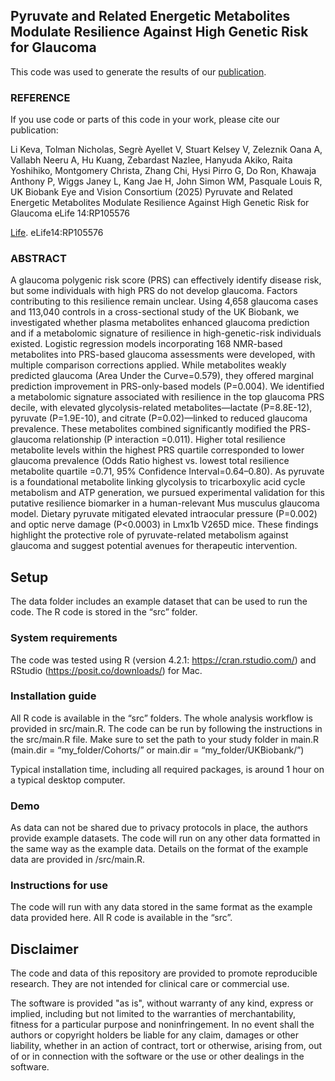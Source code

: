 ## Pyruvate and Related Energetic Metabolites Modulate Resilience Against High Genetic Risk for Glaucoma

This code was used to generate the results of our [publication](https://www.nature.com/articles/s41467-023-38466-w). 

### REFERENCE
If you use code or parts of this code in your work, please cite our publication:

Li Keva, Tolman Nicholas, Segrè Ayellet V, Stuart Kelsey V, Zeleznik Oana A, Vallabh Neeru A, Hu Kuang, Zebardast Nazlee, Hanyuda Akiko, Raita Yoshihiko, Montgomery Christa, Zhang Chi, Hysi Pirro G, Do Ron, Khawaja Anthony P, Wiggs Janey L, Kang Jae H, John Simon WM, Pasquale Louis R, UK Biobank Eye and Vision Consortium  (2025) Pyruvate and Related Energetic Metabolites Modulate Resilience Against High Genetic Risk for Glaucoma eLife 14:RP105576

[Life](https://elifesciences.org/reviewed-preprints/105576). eLife14:RP105576

### ABSTRACT

A glaucoma polygenic risk score (PRS) can effectively identify disease risk, but some
individuals with high PRS do not develop glaucoma. Factors contributing to this resilience
remain unclear. Using 4,658 glaucoma cases and 113,040 controls in a cross-sectional study of
the UK Biobank, we investigated whether plasma metabolites enhanced glaucoma prediction and
if a metabolomic signature of resilience in high-genetic-risk individuals existed. Logistic
regression models incorporating 168 NMR-based metabolites into PRS-based glaucoma
assessments were developed, with multiple comparison corrections applied. While metabolites
weakly predicted glaucoma (Area Under the Curve=0.579), they offered marginal prediction
improvement in PRS-only-based models (P=0.004). We identified a metabolomic signature
associated with resilience in the top glaucoma PRS decile, with elevated glycolysis-related
metabolites—lactate (P=8.8E-12), pyruvate (P=1.9E-10), and citrate (P=0.02)—linked to
reduced glaucoma prevalence. These metabolites combined significantly modified the PRS-
glaucoma relationship (P interaction =0.011). Higher total resilience metabolite levels within the
highest PRS quartile corresponded to lower glaucoma prevalence (Odds Ratio highest vs. lowest total resilience
metabolite quartile =0.71, 95% Confidence Interval=0.64–0.80). As pyruvate is a foundational metabolite
linking glycolysis to tricarboxylic acid cycle metabolism and ATP generation, we pursued
experimental validation for this putative resilience biomarker in a human-relevant Mus musculus
glaucoma model. Dietary pyruvate mitigated elevated intraocular pressure (P=0.002) and optic
nerve damage (P&lt;0.0003) in Lmx1b V265D mice. These findings highlight the protective role of
pyruvate-related metabolism against glaucoma and suggest potential avenues for therapeutic
intervention.

## Setup

The data folder includes an example dataset that can be used to run the code. 
The R code is stored in the “src” folder. 

### System requirements

The code was tested using R (version 4.2.1: https://cran.rstudio.com/) and 
RStudio (https://posit.co/downloads/) for Mac. 

### Installation guide

All R code is available in the “src” folders. The whole analysis workflow is provided in 
src/main.R. The code can be run by following the instructions in the src/main.R file. 
Make sure to set the path to your study folder in main.R (main.dir = “my_folder/Cohorts/” 
or main.dir = “my_folder/UKBiobank/”)

Typical installation time, including all required packages, is around 1 hour on a typical 
desktop computer.

### Demo

As data can not be shared due to privacy protocols in place, the authors provide example 
datasets. The code will run on any other data formatted in 
the same way as the example data. Details on the format of the example data are provided 
in /src/main.R. 

### Instructions for use

The code will run with any data stored in the same format as the example data provided here. All R code is available in the “src”.

## Disclaimer

The code and data of this repository are provided to promote reproducible research. They are not intended for clinical care or commercial use.

The software is provided "as is", without warranty of any kind, express or implied, including but not limited to the warranties of merchantability, fitness for a particular purpose and noninfringement. In no event shall the authors or copyright holders be liable for any claim, damages or other liability, whether in an action of contract, tort or otherwise, arising from, out of or in connection with the software or the use or other dealings in the software.
